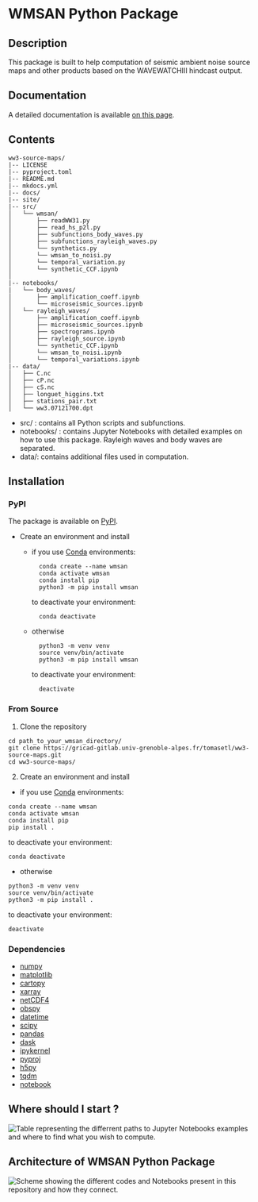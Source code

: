 # WMSAN Python Package

## Description
This package is built to help computation of seismic ambient noise source maps and other products based on the WAVEWATCHIII hindcast output.

## Documentation
A detailed documentation is available [on this page](https://tomasetl.gricad-pages.univ-grenoble-alpes.fr/ww3-source-maps/). 

## Contents
```
ww3-source-maps/
|-- LICENSE
|-- pyproject.toml
|-- README.md
|-- mkdocs.yml
|-- docs/
|-- site/
|-- src/
│   └── wmsan/
│       ├── readWW31.py
│       ├── read_hs_p2l.py
│       ├── subfunctions_body_waves.py
│       ├── subfunctions_rayleigh_waves.py
│       └── synthetics.py
│       └── wmsan_to_noisi.py
│       └── temporal_variation.py
│       └── synthetic_CCF.ipynb
│
|-- notebooks/
|   └── body_waves/
│       ├── amplification_coeff.ipynb
│       └── microseismic_sources.ipynb 
│   └── rayleigh_waves/
│       ├── amplification_coeff.ipynb
│       ├── microseismic_sources.ipynb
│       ├── spectrograms.ipynb
│       ├── rayleigh_source.ipynb
│       └── synthetic_CCF.ipynb
│       └── wmsan_to_noisi.ipynb
│       └── temporal_variations.ipynb
|-- data/
│   ├── C.nc
│   ├── cP.nc
│   ├── cS.nc
│   ├── longuet_higgins.txt
│   ├── stations_pair.txt
│   └── ww3.07121700.dpt
```
- src/ : contains all Python scripts and subfunctions.
- notebooks/ : contains Jupyter Notebooks with detailed examples on how to use this package. Rayleigh waves and body waves are separated.
- data/: contains additional files used in computation.

## Installation

### PyPI

The package is available on [PyPI](https://pypi.org/).

- Create an environment and install

    - if you use [Conda](https://docs.anaconda.com/free/miniconda/#quick-command-line-install) environments:

            conda create --name wmsan 
            conda activate wmsan
            conda install pip
            python3 -m pip install wmsan

        to deactivate your environment:

            conda deactivate

    - otherwise

            python3 -m venv venv
            source venv/bin/activate
            python3 -m pip install wmsan
    
        to deactivate your environment:
    
            deactivate

### From Source
1. Clone the repository 
``` 
cd path_to_your_wmsan_directory/
git clone https://gricad-gitlab.univ-grenoble-alpes.fr/tomasetl/ww3-source-maps.git 
cd ww3-source-maps/
````
2. Create an environment and install 
- if you use [Conda](https://docs.anaconda.com/free/miniconda/#quick-command-line-install) environments:
```
conda create --name wmsan 
conda activate wmsan
conda install pip
pip install .
```
to deactivate your environment:
```
conda deactivate
```

- otherwise
```
python3 -m venv venv
source venv/bin/activate
python3 -m pip install .
```
to deactivate your environment:
```
deactivate
```

### Dependencies

- [numpy](https://numpy.org/doc/stable/)
- [matplotlib](https://matplotlib.org/stable/)
- [cartopy](https://scitools.org.uk/cartopy/docs/latest/index.html)
- [xarray](https://docs.xarray.dev/en/stable/)
- [netCDF4](https://unidata.github.io/netcdf4-python/)
- [obspy](https://docs.obspy.org/)
- [datetime](https://docs.python.org/3/library/datetime.html)
- [scipy](https://scipy.org/)
- [pandas](https://pandas.pydata.org/pandas-docs/version/2.1.4/index.html)
- [dask](https://www.dask.org/)
- [ipykernel](https://pypi.org/project/ipykernel/)
- [pyproj](https://pyproj4.github.io/pyproj/stable/)
- [h5py](https://docs.h5py.org/en/stable/)
- [tqdm](https://tqdm.github.io/)
- [notebook](https://jupyter-notebook.readthedocs.io/en/stable/)

## Where should I start ?

![Table representing the differrent paths to Jupyter Notebooks examples and where to find what you wish to compute.](https://gricad-gitlab.univ-grenoble-alpes.fr/tomasetl/ww3-source-maps/-/raw/main/sumup.png) 

## Architecture of WMSAN Python Package

![Scheme showing the different codes and Notebooks present in this repository and how they connect.](https://gricad-gitlab.univ-grenoble-alpes.fr/tomasetl/ww3-source-maps/-/raw/main/package_archi.png)
